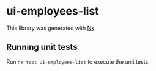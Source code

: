 # ui-employees-list

This library was generated with [Nx](https://nx.dev).

## Running unit tests

Run `nx test ui-employees-list` to execute the unit tests.
